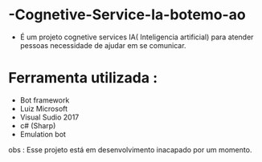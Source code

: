 # -Cognetive-Service-Ia-botemo-ao

- É um projeto cognetive services IA( Inteligencia artificial) para atender pessoas necessidade de ajudar em  se comunicar.


# Ferramenta  utilizada :

 - Bot framework
 - Luiz  Microsoft 
 - Visual Sudio 2017 
 -  c# (Sharp) 
 - Emulation bot 
 
 obs : Esse projeto está em desenvolvimento  inacapado por um momento.
